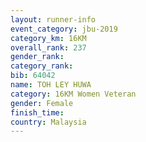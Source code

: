 ```yaml
---
layout: runner-info 
event_category: jbu-2019 
category_km: 16KM  
overall_rank: 237
gender_rank: 
category_rank: 
bib: 64042
name: TOH LEY HUWA
category: 16KM Women Veteran
gender: Female
finish_time: 
country: Malaysia
---
```

